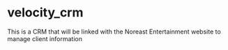 # velocity_crm
This is a CRM that will be linked with the Noreast Entertainment website to manage client information

